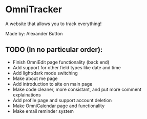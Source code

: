 # OmniTracker
A website that allows you to track everything!

Made by: Alexander Button

## TODO (In no particular order):
- Finish OmniEdit page functionality (back end)
- Add support for other field types like date and time
- Add light/dark mode switching
- Make about me page
- Add introduction to site on main page
- Make code cleaner, more consistant, and put more comment explainations
- Add profile page and support account deletion
- Make OmniCalendar page and functionality
- Make email reminder system
